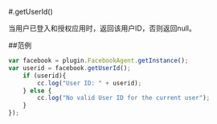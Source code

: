 #.getUserId()

当用户已登入和授权应用时，返回该用户ID，否则返回null。

##范例

```javascript
var facebook = plugin.FacebookAgent.getInstance();
var userid = facebook.getUserId();
    if (userid){
        cc.log("User ID: " + userid);
    } else {
        cc.log("No valid User ID for the current user");
    }
});
```
